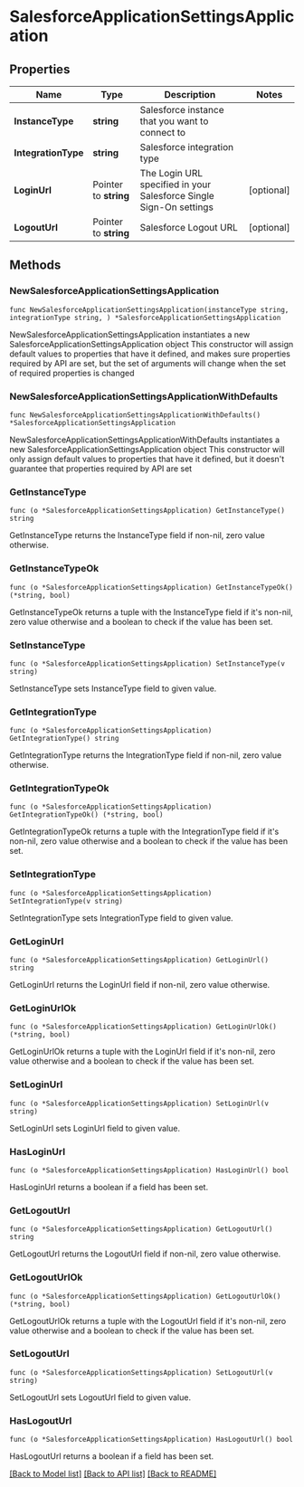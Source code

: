 # SalesforceApplicationSettingsApplication

## Properties

Name | Type | Description | Notes
------------ | ------------- | ------------- | -------------
**InstanceType** | **string** | Salesforce instance that you want to connect to | 
**IntegrationType** | **string** | Salesforce integration type | 
**LoginUrl** | Pointer to **string** | The Login URL specified in your Salesforce Single Sign-On settings | [optional] 
**LogoutUrl** | Pointer to **string** | Salesforce Logout URL | [optional] 

## Methods

### NewSalesforceApplicationSettingsApplication

`func NewSalesforceApplicationSettingsApplication(instanceType string, integrationType string, ) *SalesforceApplicationSettingsApplication`

NewSalesforceApplicationSettingsApplication instantiates a new SalesforceApplicationSettingsApplication object
This constructor will assign default values to properties that have it defined,
and makes sure properties required by API are set, but the set of arguments
will change when the set of required properties is changed

### NewSalesforceApplicationSettingsApplicationWithDefaults

`func NewSalesforceApplicationSettingsApplicationWithDefaults() *SalesforceApplicationSettingsApplication`

NewSalesforceApplicationSettingsApplicationWithDefaults instantiates a new SalesforceApplicationSettingsApplication object
This constructor will only assign default values to properties that have it defined,
but it doesn't guarantee that properties required by API are set

### GetInstanceType

`func (o *SalesforceApplicationSettingsApplication) GetInstanceType() string`

GetInstanceType returns the InstanceType field if non-nil, zero value otherwise.

### GetInstanceTypeOk

`func (o *SalesforceApplicationSettingsApplication) GetInstanceTypeOk() (*string, bool)`

GetInstanceTypeOk returns a tuple with the InstanceType field if it's non-nil, zero value otherwise
and a boolean to check if the value has been set.

### SetInstanceType

`func (o *SalesforceApplicationSettingsApplication) SetInstanceType(v string)`

SetInstanceType sets InstanceType field to given value.


### GetIntegrationType

`func (o *SalesforceApplicationSettingsApplication) GetIntegrationType() string`

GetIntegrationType returns the IntegrationType field if non-nil, zero value otherwise.

### GetIntegrationTypeOk

`func (o *SalesforceApplicationSettingsApplication) GetIntegrationTypeOk() (*string, bool)`

GetIntegrationTypeOk returns a tuple with the IntegrationType field if it's non-nil, zero value otherwise
and a boolean to check if the value has been set.

### SetIntegrationType

`func (o *SalesforceApplicationSettingsApplication) SetIntegrationType(v string)`

SetIntegrationType sets IntegrationType field to given value.


### GetLoginUrl

`func (o *SalesforceApplicationSettingsApplication) GetLoginUrl() string`

GetLoginUrl returns the LoginUrl field if non-nil, zero value otherwise.

### GetLoginUrlOk

`func (o *SalesforceApplicationSettingsApplication) GetLoginUrlOk() (*string, bool)`

GetLoginUrlOk returns a tuple with the LoginUrl field if it's non-nil, zero value otherwise
and a boolean to check if the value has been set.

### SetLoginUrl

`func (o *SalesforceApplicationSettingsApplication) SetLoginUrl(v string)`

SetLoginUrl sets LoginUrl field to given value.

### HasLoginUrl

`func (o *SalesforceApplicationSettingsApplication) HasLoginUrl() bool`

HasLoginUrl returns a boolean if a field has been set.

### GetLogoutUrl

`func (o *SalesforceApplicationSettingsApplication) GetLogoutUrl() string`

GetLogoutUrl returns the LogoutUrl field if non-nil, zero value otherwise.

### GetLogoutUrlOk

`func (o *SalesforceApplicationSettingsApplication) GetLogoutUrlOk() (*string, bool)`

GetLogoutUrlOk returns a tuple with the LogoutUrl field if it's non-nil, zero value otherwise
and a boolean to check if the value has been set.

### SetLogoutUrl

`func (o *SalesforceApplicationSettingsApplication) SetLogoutUrl(v string)`

SetLogoutUrl sets LogoutUrl field to given value.

### HasLogoutUrl

`func (o *SalesforceApplicationSettingsApplication) HasLogoutUrl() bool`

HasLogoutUrl returns a boolean if a field has been set.


[[Back to Model list]](../README.md#documentation-for-models) [[Back to API list]](../README.md#documentation-for-api-endpoints) [[Back to README]](../README.md)


